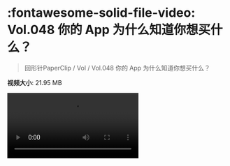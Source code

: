 # :fontawesome-solid-file-video: Vol.048 你的 App 为什么知道你想买什么？

> 回形针PaperClip / Vol / Vol.048 你的 App 为什么知道你想买什么？

**视频大小**: 21.95 MB

<div class="video"><video src="https://file.hsyhx.top/archive/回形针PaperClip/Vol/Vol.048 你的 App 为什么知道你想买什么？.mp4" controls preload>🤔 您的浏览器不支持 video 标签</video></div>
